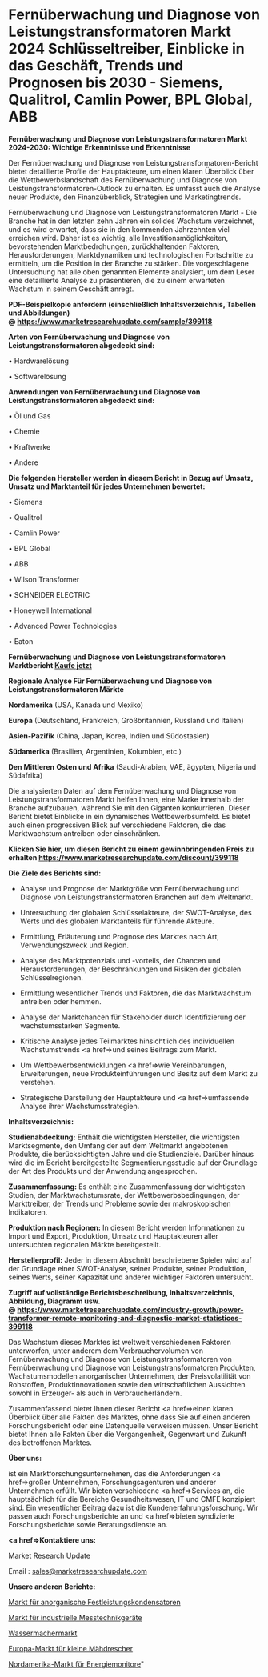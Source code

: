 # Fernüberwachung und Diagnose von Leistungstransformatoren Markt 2024 Schlüsseltreiber, Einblicke in das Geschäft, Trends und Prognosen bis 2030 - Siemens, Qualitrol, Camlin Power, BPL Global, ABB

<strong>Fernüberwachung und Diagnose von Leistungstransformatoren Markt 2024-2030: Wichtige Erkenntnisse und Erkenntnisse</strong>

Der Fernüberwachung und Diagnose von Leistungstransformatoren-Bericht bietet detaillierte Profile der Hauptakteure, um einen klaren Überblick über die Wettbewerbslandschaft des Fernüberwachung und Diagnose von Leistungstransformatoren-Outlook zu erhalten. Es umfasst auch die Analyse neuer Produkte, den Finanzüberblick, Strategien und Marketingtrends.

Fernüberwachung und Diagnose von Leistungstransformatoren Markt - Die Branche hat in den letzten zehn Jahren ein solides Wachstum verzeichnet, und es wird erwartet, dass sie in den kommenden Jahrzehnten viel erreichen wird. Daher ist es wichtig, alle Investitionsmöglichkeiten, bevorstehenden Marktbedrohungen, zurückhaltenden Faktoren, Herausforderungen, Marktdynamiken und technologischen Fortschritte zu ermitteln, um die Position in der Branche zu stärken. Die vorgeschlagene Untersuchung hat alle oben genannten Elemente analysiert, um dem Leser eine detaillierte Analyse zu präsentieren, die zu einem erwarteten Wachstum in seinem Geschäft anregt.

<strong><b>PDF-Beispielkopie anfordern (einschließlich Inhaltsverzeichnis, Tabellen und Abbildungen) @ </b></strong><strong><a href=https://www.marketresearchupdate.com/sample/399118><strong>https://www.marketresearchupdate.com/sample/399118</u></a></strong></strong>

<strong>Arten von Fernüberwachung und Diagnose von Leistungstransformatoren abgedeckt sind:</strong>

• Hardwarelösung

• Softwarelösung

<strong>Anwendungen von Fernüberwachung und Diagnose von Leistungstransformatoren abgedeckt sind:</strong>

• Öl und Gas

• Chemie

• Kraftwerke

• Andere

<strong>Die folgenden Hersteller werden in diesem Bericht in Bezug auf Umsatz, Umsatz und Marktanteil für jedes Unternehmen bewertet:</strong>

• Siemens

• Qualitrol

• Camlin Power

• BPL Global

• ABB

• Wilson Transformer

• SCHNEIDER ELECTRIC

• Honeywell International

• Advanced Power Technologies

• Eaton

<strong>Fernüberwachung und Diagnose von Leistungstransformatoren Marktbericht <a href=https://www.marketresearchupdate.com/buynow/399118>Kaufe jetzt</a></strong>

<strong>Regionale Analyse Für Fernüberwachung und Diagnose von Leistungstransformatoren Märkte</strong>

<strong>Nordamerika</strong> (USA, Kanada und Mexiko)

<strong>Europa</strong> (Deutschland, Frankreich, Großbritannien, Russland und Italien)

<strong>Asien-Pazifik</strong> (China, Japan, Korea, Indien und Südostasien)

<strong>Südamerika</strong> (Brasilien, Argentinien, Kolumbien, etc.)

<strong>Den Mittleren</strong> <strong>Osten und Afrika</strong> (Saudi-Arabien, VAE, ägypten, Nigeria und Südafrika)

Die analysierten Daten auf dem Fernüberwachung und Diagnose von Leistungstransformatoren Markt helfen Ihnen, eine Marke innerhalb der Branche aufzubauen, während Sie mit den Giganten konkurrieren. Dieser Bericht bietet Einblicke in ein dynamisches Wettbewerbsumfeld. Es bietet auch einen progressiven Blick auf verschiedene Faktoren, die das Marktwachstum antreiben oder einschränken.

<strong>Klicken Sie hier, um diesen Bericht zu einem gewinnbringenden Preis zu erhalten
</strong><strong><a href=https://www.marketresearchupdate.com/discount/399118>https://www.marketresearchupdate.com/discount/399118</b></u></strong></a>

<strong>Die Ziele des Berichts sind:</strong>

- Analyse und Prognose der Marktgröße von Fernüberwachung und Diagnose von Leistungstransformatoren Branchen auf dem Weltmarkt.

- Untersuchung der globalen Schlüsselakteure, der SWOT-Analyse, des Werts und des globalen Marktanteils für führende Akteure.

- Ermittlung, Erläuterung und Prognose des Marktes nach Art, Verwendungszweck und Region.

- Analyse des Marktpotenzials und -vorteils, der Chancen und Herausforderungen, der Beschränkungen und Risiken der globalen Schlüsselregionen.

- Ermittlung wesentlicher Trends und Faktoren, die das Marktwachstum antreiben oder hemmen.

- Analyse der Marktchancen für Stakeholder durch Identifizierung der wachstumsstarken Segmente.

- Kritische Analyse jedes Teilmarktes hinsichtlich des individuellen Wachstumstrends <a href=>und</a> seines Beitrags zum Markt.

- Um Wettbewerbsentwicklungen <a href=>wie</a> Vereinbarungen, Erweiterungen, neue Produkteinführungen und Besitz auf dem Markt zu verstehen.

- Strategische Darstellung der Hauptakteure und <a href=>umfas</a>sende Analyse ihrer Wachstumsstrategien.

<strong>Inhaltsverzeichnis:</strong>

<strong>Studienabdeckung:</strong> Enthält die wichtigsten Hersteller, die wichtigsten Marktsegmente, den Umfang der auf dem Weltmarkt angebotenen Produkte, die berücksichtigten Jahre und die Studienziele. Darüber hinaus wird die im Bericht bereitgestellte Segmentierungsstudie auf der Grundlage der Art des Produkts und der Anwendung angesprochen.

<strong>Zusammenfassung:</strong> Es enthält eine Zusammenfassung der wichtigsten Studien, der Marktwachstumsrate, der Wettbewerbsbedingungen, der Markttreiber, der Trends und Probleme sowie der makroskopischen Indikatoren.

<strong>Produktion nach Regionen:</strong> In diesem Bericht werden Informationen zu Import und Export, Produktion, Umsatz und Hauptakteuren aller untersuchten regionalen Märkte bereitgestellt.

<strong>Herstellerprofil:</strong> Jeder in diesem Abschnitt beschriebene Spieler wird auf der Grundlage einer SWOT-Analyse, seiner Produkte, seiner Produktion, seines Werts, seiner Kapazität und anderer wichtiger Faktoren untersucht.

<strong><b>Zugriff auf vollständige Berichtsbeschreibung, Inhaltsverzeichnis, Abbildung, Diagramm usw. @ </b></strong><strong><a href=https://www.marketresearchupdate.com/industry-growth/power-transformer-remote-monitoring-and-diagnostic-market-statistices-399118>https://www.marketresearchupdate.com/industry-growth/power-transformer-remote-monitoring-and-diagnostic-market-statistices-399118</a></strong>

Das Wachstum dieses Marktes ist weltweit verschiedenen Faktoren unterworfen, unter anderem dem Verbrauchervolumen von Fernüberwachung und Diagnose von Leistungstransformatoren von Fernüberwachung und Diagnose von Leistungstransformatoren Produkten, Wachstumsmodellen anorganischer Unternehmen, der Preisvolatilität von Rohstoffen, Produktinnovationen sowie den wirtschaftlichen Aussichten sowohl in Erzeuger- als auch in Verbraucherländern.

Zusammenfassend bietet Ihnen dieser Bericht <a href=>einen</a> klaren Überblick über alle Fakten des Marktes, ohne dass Sie auf einen anderen Forschungsbericht oder eine Datenquelle verweisen müssen. Unser Bericht bietet Ihnen alle Fakten über die Vergangenheit, Gegenwart und Zukunft des betroffenen Marktes.

<strong>Über uns:</strong>

 ist ein Marktforschungsunternehmen, das die Anforderungen <a href=>großer</a> Unternehmen, Forschungsagenturen und anderer Unternehmen erfüllt. Wir bieten verschiedene <a href=>Services</a> an, die hauptsächlich für die Bereiche Gesundheitswesen, IT und CMFE konzipiert sind. Ein wesentlicher Beitrag dazu ist die Kundenerfahrungsforschung. Wir passen auch Forschungsberichte an und <a href=>bieten</a> syndizierte Forschungsberichte sowie Beratungsdienste an.

<strong><a href=>Kontaktiere uns:</a></strong>

Market Research Update

Email : sales@marketresearchupdate.com

<strong>Unsere anderen Berichte:</strong>

<a href=https://www.linkedin.com/pulse/inorganic-fixed-power-capacitors-market-size>Markt für anorganische Festleistungskondensatoren</a>

<a href=https://www.linkedin.com/pulse/industrial-metrology-equipment-market-growth-possibilities>Markt für industrielle Messtechnikgeräte</a>

<a href=https://www.linkedin.com/pulse/watermaker-market-report-2023-top-company-trends-future>Wassermachermarkt</a>

<a href=https://www.linkedin.com/pulse/europe-small-combine-harvester-market-2023-challenges>Europa-Markt für kleine Mähdrescher</a>

<a href=https://www.linkedin.com/pulse/north-america-energy-monitor-market-2023-thriving-tremendous>Nordamerika-Markt für Energiemonitore</a>"
